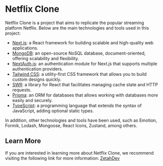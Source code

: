 # Netflix Clone

Netflix Clone is a project that aims to replicate the popular streaming platform Netflix. Below are the main technologies and tools used in this project:

- [Next.js](https://nextjs.org/): a React framework for building scalable and high-quality web applications.
- [MongoDB](https://www.mongodb.com/): an open-source NoSQL database, document-oriented, offering scalability and flexibility.
- [NextAuth.js](https://next-auth.js.org/): an authentication module for Next.js that supports multiple authentication providers.
- [Tailwind CSS](https://tailwindcss.com/): a utility-first CSS framework that allows you to build custom designs quickly.
- [SWR](https://swr.vercel.app/): a library for React that facilitates managing cache state and HTTP requests.
- [Prisma](https://www.prisma.io/): an ORM for databases that allows working with databases more easily and securely.
- [TypeScript](https://www.typescriptlang.org/): a programming language that extends the syntax of JavaScript, adding optional static types.

In addition, other technologies and tools have been used, such as Emotion, Formik, Lodash, Mongoose, React Icons, Zustand, among others.

## Learn More

If you are interested in learning more about Netflix Clone, we recommend visiting the following link for more information: [ZetahDev](https://zetah.dev)

